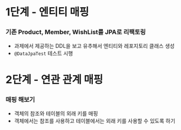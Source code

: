 # 1단계 - 엔티티 매핑
### 기존 Product, Member, WishList를 JPA로 리팩토링
- 과제에서 제공하는 DDL을 보고 유추해서 엔티티와 레포지토리 클래스 생성
- `@DataJpaTest` 테스트 시행

# 2단계 - 연관 관계 매핑
### 매핑 해보기
- 객체의 참조와 테이블의 외래 키를 매핑
- 객체에서는 참조를 사용하고 테이블에서는 외래 키를 사용할 수 있도록 하기

